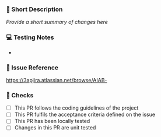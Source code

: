 ### 📃 Short Description
_Provide a short summary of changes here_

### 💻 Testing Notes
* 

### 🚀 Issue Reference
https://3apjira.atlassian.net/browse/AIAB-

### 🛂 Checks
- [ ] This PR follows the coding guidelines of the project
- [ ] This PR fulfils the acceptance criteria defined on the issue
- [ ] This PR has been locally tested
- [ ] Changes in this PR are unit tested
